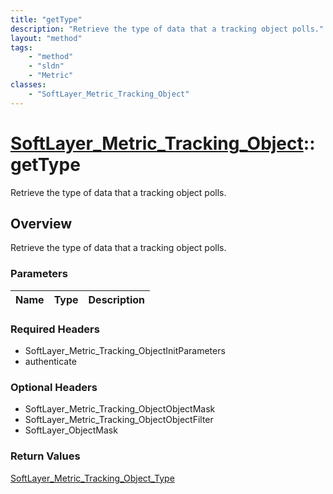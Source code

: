 ```yaml
---
title: "getType"
description: "Retrieve the type of data that a tracking object polls."
layout: "method"
tags:
    - "method"
    - "sldn"
    - "Metric"
classes:
    - "SoftLayer_Metric_Tracking_Object"
---
```

# [SoftLayer_Metric_Tracking_Object](/reference/services/SoftLayer_Metric_Tracking_Object)::getType

Retrieve the type of data that a tracking object polls.


## Overview 
Retrieve the type of data that a tracking object polls.

### Parameters 
|Name | Type | Description |
| --- | --- | --- |


### Required Headers
* SoftLayer_Metric_Tracking_ObjectInitParameters
* authenticate

### Optional Headers
* SoftLayer_Metric_Tracking_ObjectObjectMask
* SoftLayer_Metric_Tracking_ObjectObjectFilter
* SoftLayer_ObjectMask

### Return Values
<a href='/reference/datatypes/SoftLayer_Metric_Tracking_Object_Type'>SoftLayer_Metric_Tracking_Object_Type </a>

